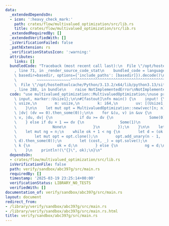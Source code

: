 ```yaml
---
data:
  _extendedDependsOn:
  - icon: ':heavy_check_mark:'
    path: crates/flow/multivalued_optimization/src/lib.rs
    title: crates/flow/multivalued_optimization/src/lib.rs
  _extendedRequiredBy: []
  _extendedVerifiedWith: []
  _isVerificationFailed: false
  _pathExtension: rs
  _verificationStatusIcon: ':warning:'
  attributes:
    links: []
  bundledCode: "Traceback (most recent call last):\n  File \"/opt/hostedtoolcache/Python/3.13.2/x64/lib/python3.13/site-packages/onlinejudge_verify/documentation/build.py\"\
    , line 71, in _render_source_code_stat\n    bundled_code = language.bundle(stat.path,\
    \ basedir=basedir, options={'include_paths': [basedir]}).decode()\n          \
    \         ~~~~~~~~~~~~~~~^^^^^^^^^^^^^^^^^^^^^^^^^^^^^^^^^^^^^^^^^^^^^^^^^^^^^^^^^^^^^^^^^^\n\
    \  File \"/opt/hostedtoolcache/Python/3.13.2/x64/lib/python3.13/site-packages/onlinejudge_verify/languages/rust.py\"\
    , line 288, in bundle\n    raise NotImplementedError\nNotImplementedError\n"
  code: "use multivalued_optimization::MultivaluedOptimization;\nuse proconio::{fastout,\
    \ input, marker::Usize1};\n\n#[fastout]\nfn main() {\n    input! {\n        n:\
    \ usize,\n        m: usize,\n        k: i64,\n        uv: [(Usize1, Usize1); m],\n\
    \    }\n\n    let mut opt = MultivaluedOptimization::new(vec![n; n]);\n    opt.add_unary(0,\
    \ |dv| (dv == 0).then_some(0));\n\n    for &(u, v) in &uv {\n        opt.add_binary(u,\
    \ v, |du, dv| {\n            if du >= dv {\n                Some(0)\n        \
    \    } else if du + 1 == dv {\n                Some(1)\n            } else {\n\
    \                None\n            }\n        });\n    }\n\n    let mut ok = 0;\n\
    \    let mut ng = n;\n    while ok + 1 < ng {\n        let d = (ok + ng) / 2;\n\
    \        let mut opt = opt.clone();\n        opt.add_unary(n - 1, |dv| (dv ==\
    \ d).then_some(0));\n        let (cost, _) = opt.solve();\n        if cost <=\
    \ k {\n            ok = d;\n        } else {\n            ng = d;\n        }\n\
    \    }\n    println!(\"{}\", ok);\n}\n"
  dependsOn:
  - crates/flow/multivalued_optimization/src/lib.rs
  isVerificationFile: false
  path: verify/sandbox/abc397g/src/main.rs
  requiredBy: []
  timestamp: '2025-03-19 23:25:14+00:00'
  verificationStatus: LIBRARY_NO_TESTS
  verifiedWith: []
documentation_of: verify/sandbox/abc397g/src/main.rs
layout: document
redirect_from:
- /library/verify/sandbox/abc397g/src/main.rs
- /library/verify/sandbox/abc397g/src/main.rs.html
title: verify/sandbox/abc397g/src/main.rs
---
```

